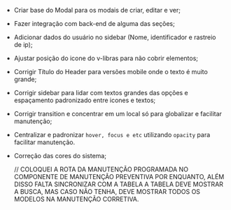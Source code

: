 - Criar base do Modal para os modais de criar, editar e ver;
- Fazer integração com back-end de alguma das seções;
- Adicionar dados do usuário no sidebar (Nome, identificador e rastreio de ip);
- Ajustar posição do icone do v-libras para não cobrir elementos;
- Corrigir Título do Header para versões mobile onde o texto é muito grande;
- Corrigir sidebar para lidar com textos grandes das opções e espaçamento padronizado entre icones e textos;
- Corrigir transition e concentrar em um local só para globalizar e facilitar manutenção;
- Centralizar e padronizar `hover, focus e etc` utilizando `opacity` para facilitar manutenção.
- Correção das cores do sistema;


  // COLOQUEI A ROTA DA MANUTENÇÃO PROGRAMADA NO COMPONENTE DE
  MANUTENÇÃO PREVENTIVA POR ENQUANTO, ALÉM DISSO FALTA SINCRONIZAR COM A TABELA
  A TABELA DEVE MOSTRAR A BUSCA, MAS CASO NÃO TENHA, DEVE MOSTRAR TODOS OS MODELOS NA MANUTENÇÃO CORRETIVA.